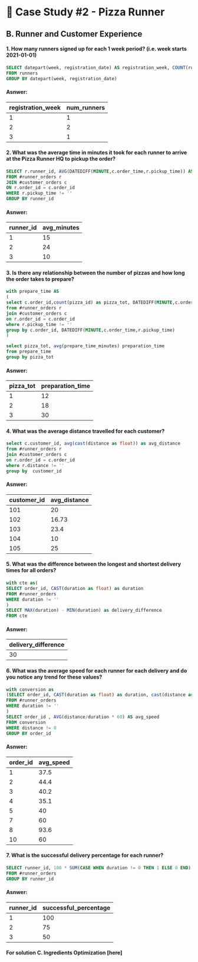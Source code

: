# 🍕 Case Study #2 - Pizza Runner
## B. Runner and Customer Experience

#### 1. How many runners signed up for each 1 week period? (i.e. week starts 2021-01-01)

```sql
SELECT datepart(week, registration_date) AS registration_week, COUNT(runner_id) AS num_runners
FROM runners
GROUP BY datepart(week, registration_date)
```

#### Asnwer:

| registration_week | num_runners
| ------ | ------ |
| 1	| 1
| 2	| 2
| 3	| 1


#### 2. What was the average time in minutes it took for each runner to arrive at the Pizza Runner HQ to pickup the order?

```sql
SELECT r.runner_id, AVG(DATEDIFF(MINUTE,c.order_time,r.pickup_time)) AS avg_minutes
FROM #runner_orders r
JOIN #customer_orders c
ON r.order_id = c.order_id
WHERE r.pickup_time != ''
GROUP BY runner_id
```


#### Asnwer:

|  runner_id | avg_minutes |
| ------ | ------ |
| 1	| 15
| 2 |	24
| 3 |	10


#### 3. Is there any relationship between the number of pizzas and how long the order takes to prepare?

```sql
with prepare_time AS
(
select c.order_id,count(pizza_id) as pizza_tot, DATEDIFF(MINUTE,c.order_time,r.pickup_time) as prepare_time_minutes
from #runner_orders r
join #customer_orders c
on r.order_id = c.order_id
where r.pickup_time != ''
group by c.order_id, DATEDIFF(MINUTE,c.order_time,r.pickup_time)
)

select pizza_tot, avg(prepare_time_minutes) preparation_time
from prepare_time
group by pizza_tot
```

#### Asnwer:

|  pizza_tot | preparation_time |
| ------ | ------ |
| 1	| 12
| 2 |	18
| 3	| 30


#### 4. What was the average distance travelled for each customer?

```sql
select c.customer_id, avg(cast(distance as float)) as avg_distance
from #runner_orders r
join #customer_orders c
on r.order_id = c.order_id
where r.distance != ''
group by  customer_id
```

#### Asnwer:

|  customer_id | avg_distance |
| ------ | ------ |
| 101	| 20
| 102	| 16.73
| 103	| 23.4
| 104	| 10
| 105	| 25


#### 5. What was the difference between the longest and shortest delivery times for all orders?

```sql
with cte as(
SELECT order_id, CAST(duration as float) as duration
FROM #runner_orders
WHERE duration != ''
)
SELECT MAX(duration) - MIN(duration) as delivery_difference
FROM cte
```

#### Asnwer:

|  delivery_difference | 
| ------ | 
| 30 |


#### 6. What was the average speed for each runner for each delivery and do you notice any trend for these values?

```sql
with conversion as 
(SELECT order_id, CAST(duration as float) as duration, cast(distance as float) as distance
FROM #runner_orders
WHERE duration != ''
)
SELECT order_id , AVG(distance/duration * 60) AS avg_speed   
FROM conversion
WHERE distance != 0
GROUP BY order_id
```

#### Asnwer:

|  order_id | avg_speed |
| ------ | ------ |
| 1	| 37.5
| 2	| 44.4
| 3| 	40.2
| 4	| 35.1
| 5	| 40
| 7	| 60
| 8	| 93.6
| 10| 	60




#### 7. What is the successful delivery percentage for each runner?

```sql
SELECT runner_id, 100 * SUM(CASE WHEN duration != 0 THEN 1 ELSE 0 END) / COUNT(order_id) AS successful_percentage
FROM #runner_orders
GROUP BY runner_id
```

#### Asnwer:

|  runner_id | successful_percentage |
| ------ | ------ |
| 1	| 100
| 2	| 75
| 3	| 50


#### For solution C. Ingredients Optimization [here] 
